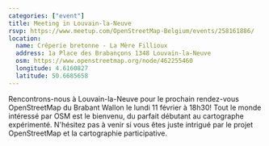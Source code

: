 ```yaml
---
categories: ["event"]
title: Meeting in Louvain-la-Neuve
rsvp: https://www.meetup.com/OpenStreetMap-Belgium/events/258161886/
location:
  name: Crêperie bretonne - La Mère Fillioux
  address: 1a Place des Brabançons 1348 Louvain-la-Neuve
  osm: https://www.openstreetmap.org/node/462255460
  longitude: 4.6160827
  latitude: 50.6685658
---
```


Rencontrons-nous à Louvain-la-Neuve pour le prochain rendez-vous OpenStreetMap du Brabant Wallon le lundi 11 février à 18h30! Tout le monde intéressé par OSM est le bienvenu, du parfait débutant au cartographe expérimenté. N'hésitez pas à venir si vous êtes juste intrigué par le projet OpenStreetMap et la cartographie participative.
